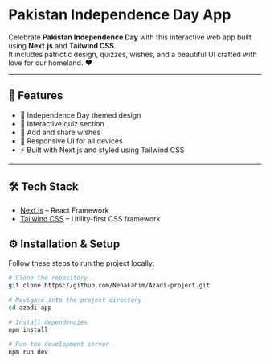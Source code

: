 #  Pakistan Independence Day App

Celebrate **Pakistan Independence Day** with this interactive web app built using **Next.js** and **Tailwind CSS**.  
It includes patriotic design, quizzes, wishes, and a beautiful UI crafted with love for our homeland. ❤️

---

## 🚀 Features

- 🎉 Independence Day themed design  
- 📖 Interactive quiz section  
- 💌 Add and share wishes  
- 📱 Responsive UI for all devices  
- ⚡ Built with Next.js and styled using Tailwind CSS  

---

## 🛠️ Tech Stack

- [Next.js](https://nextjs.org/) – React Framework  
- [Tailwind CSS](https://tailwindcss.com/) – Utility-first CSS framework  


## ⚙️ Installation & Setup

Follow these steps to run the project locally:

```bash
# Clone the repository
git clone https://github.com/NehaFahim/Azadi-project.git

# Navigate into the project directory
cd azadi-app

# Install dependencies
npm install

# Run the development server
npm run dev

